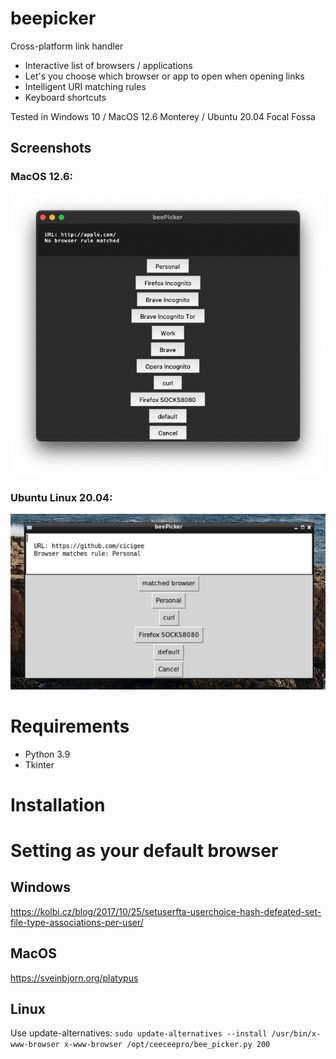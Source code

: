# beepicker
Cross-platform link handler

- Interactive list of browsers / applications
- Let's you choose which browser or app to open when opening links
- Intelligent URI matching rules
- Keyboard shortcuts

Tested in Windows 10 / MacOS 12.6 Monterey / Ubuntu 20.04 Focal Fossa

## Screenshots

### MacOS 12.6:

![image](screenshot_macos.png)

### Ubuntu Linux 20.04:

![image](screenshot_linux.png)


# Requirements
- Python 3.9
- Tkinter

# Installation

# Setting as your default browser

## Windows
https://kolbi.cz/blog/2017/10/25/setuserfta-userchoice-hash-defeated-set-file-type-associations-per-user/

## MacOS
https://sveinbjorn.org/platypus

## Linux
Use update-alternatives:
`sudo update-alternatives --install /usr/bin/x-www-browser x-www-browser /opt/ceeceepro/bee_picker.py 200`
